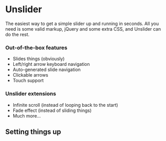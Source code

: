 Unslider
========

The easiest way to get a simple slider up and running in seconds. All you need
is some valid markup, jQuery and some extra CSS, and Unslider can do the rest.

### Out-of-the-box features

- Slides things (obviously)
- Left/right arrow keyboard navigation
- Auto-generated slide navigation
- Clickable arrows
- Touch support

### Unslider extensions

- Infinite scroll (instead of looping back to the start)
- Fade effect (instead of sliding things)
- Much more...

## Setting things up